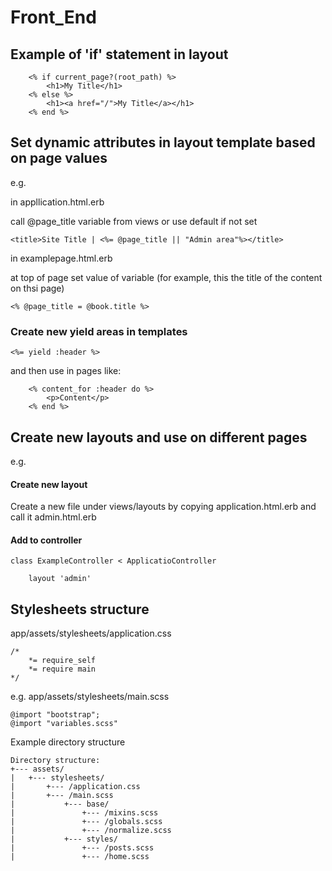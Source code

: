# Front_End

## Example of 'if' statement in layout

```        
    <% if current_page?(root_path) %>
        <h1>My Title</h1>
    <% else %>
        <h1><a href="/">My Title</a></h1>
    <% end %>
```


## Set dynamic attributes in layout template based on page values 

e.g.

in appllication.html.erb


call @page_title variable from views or use default if not set

```<title>Site Title | <%= @page_title || "Admin area"%></title>```

in examplepage.html.erb

at top of page set value of variable (for example, this the title of the content on thsi page)

```<% @page_title = @book.title %>```


### Create new yield areas in templates 

``` <%= yield :header %> ```

and then use in pages like:

```
    <% content_for :header do %>
        <p>Content</p>
    <% end %>
```     

## Create new layouts and use on different pages

e.g.

#### Create new layout

Create a new file under views/layouts by copying  application.html.erb and call it admin.html.erb

#### Add to controller

``` 
class ExampleController < ApplicatioController

    layout 'admin'

```
## Stylesheets structure

app/assets/stylesheets/application.css
```
/*
    *= require_self
    *= require main
*/
```

e.g. app/assets/stylesheets/main.scss

```
@import "bootstrap";
@import "variables.scss"

```

Example directory structure
```
Directory structure:
+--- assets/
|   +--- stylesheets/
|       +--- /application.css
|       +--- /main.scss
|           +--- base/
|               +--- /mixins.scss
|               +--- /globals.scss
|               +--- /normalize.scss
|           +--- styles/
|               +--- /posts.scss
|               +--- /home.scss
```